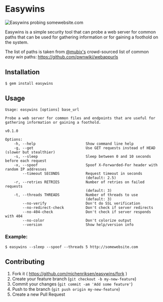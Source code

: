 # Easywins

![Easywins probing somewebsite.com](https://i.imgur.com/Qso3M12.png)

Easywins is a simple security tool that can probe a web server for common
paths that can be used for gathering information or for gaining a foothold
on the system.

The list of paths is taken from [@mubix's](https://twitter.com/mubix) crowd-sourced
list of common *easy win* paths: https://github.com/pwnwiki/webappurls

## Installation

    $ gem install easywins

## Usage

    Usage: easywins [options] base_url

    Probe a web server for common files and endpoints that are useful for gathering information or gaining a foothold.

    v0.1.0

    Options:
        -h, --help                       Show command line help
        -g, --get                        Use GET requests instead of HEAD (slower but stealthier)
        -s, --sleep                      Sleep between 0 and 10 seconds before each request
        -x, --spoof                      Spoof X-Forwarded-For header with random IP addresses
            --timeout SECONDS            Request timeout in seconds
                                         (default: 2.5)
        -r, --retries RETRIES            Number of retries on failed requests
                                         (default: 3)
        -t, --threads THREADS            Number of threads to use
                                         (default: 3)
            --no-verify                  Don't do SSL verification
            --no-redirect-check          Don't check if server redirects
            --no-404-check               Don't check if server responds with 404
            --no-color                   Don't colorize output
            --version                    Show help/version info

### Example:

    $ easywins --sleep --spoof --threads 5 http://somewebsite.com

## Contributing

1. Fork it ( https://github.com/michenriksen/easywins/fork )
2. Create your feature branch (`git checkout -b my-new-feature`)
3. Commit your changes (`git commit -am 'Add some feature'`)
4. Push to the branch (`git push origin my-new-feature`)
5. Create a new Pull Request
